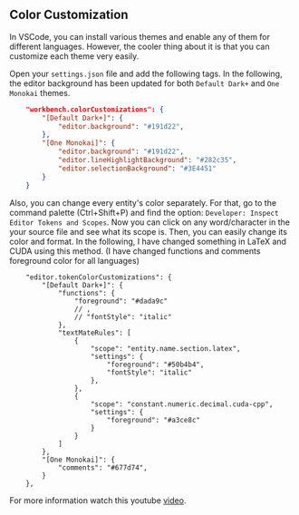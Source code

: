 ## Color Customization

In VSCode, you can install various themes and enable any of them for different languages. However, the cooler thing about it is that you can customize each theme very easily.

Open your `settings.json` file and add the following tags. In the following, the editor background has been updated for both `Default Dark+` and `One Monokai` themes.

```json
    "workbench.colorCustomizations": {
        "[Default Dark+]": {
            "editor.background": "#191d22",
        },
        "[One Monokai]": {
            "editor.background": "#191d22",
            "editor.lineHighlightBackground": "#282c35",
            "editor.selectionBackground": "#3E4451"
        }
    }
```

Also, you can change every entity's color separately. For that, go to the command palette (Ctrl+Shift+P) and find the option: `Developer: Inspect Editor Tokens and Scopes`. Now you can click on any word/character in the your source file and see what its scope is. Then, you can easily change its color and format. In the following, I have changed something in LaTeX and CUDA using this method. (I have changed functions and comments foreground color for all languages)

```
    "editor.tokenColorCustomizations": {
        "[Default Dark+]": {
            "functions": {
                "foreground": "#dada9c"
                // ,
                // "fontStyle": "italic"
            },
            "textMateRules": [
                {
                    "scope": "entity.name.section.latex",
                    "settings": {
                        "foreground": "#50b4b4",
                        "fontStyle": "italic"
                    },
                },
                {
                    "scope": "constant.numeric.decimal.cuda-cpp",
                    "settings": {
                        "foreground": "#a3ce8c"
                    }
                }
            ]
        },
        "[One Monokai]": {
            "comments": "#677d74",
        }
    },
```

For more information watch this youtube [video](https://youtu.be/7DlZHZF7P3U).
